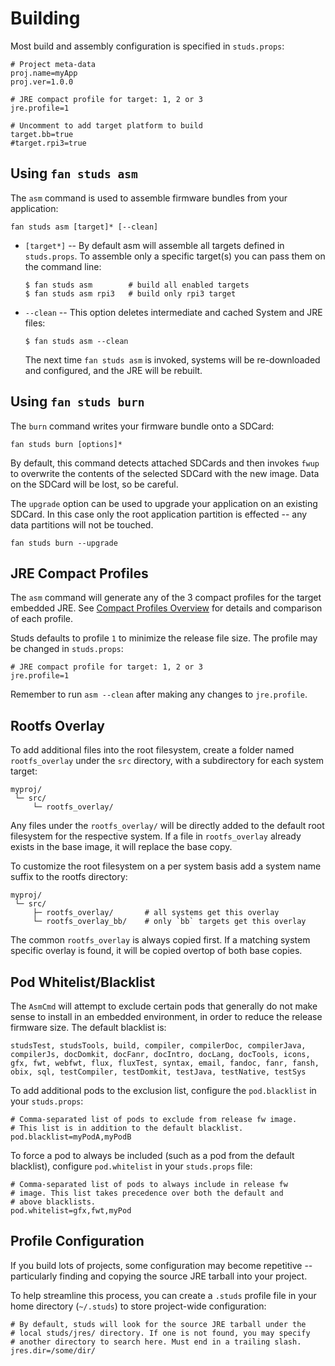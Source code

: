 # Building

Most build and assembly configuration is specified in `studs.props`:

    # Project meta-data
    proj.name=myApp
    proj.ver=1.0.0

    # JRE compact profile for target: 1, 2 or 3
    jre.profile=1

    # Uncomment to add target platform to build
    target.bb=true
    #target.rpi3=true

## Using `fan studs asm`

The `asm` command is used to assemble firmware bundles from your application:

    fan studs asm [target]* [--clean]

 - `[target*]` -- By default asm will assemble all targets defined in
   `studs.props`. To assemble only a specific target(s) you can pass them on
   the command line:

       $ fan studs asm        # build all enabled targets
       $ fan studs asm rpi3   # build only rpi3 target

  - `--clean` -- This option deletes intermediate and cached System and JRE
    files:

        $ fan studs asm --clean

    The next time `fan studs asm` is invoked, systems will be re-downloaded and
    configured, and the JRE will be rebuilt.

## Using `fan studs burn`

The `burn` command writes your firmware bundle onto a SDCard:

    fan studs burn [options]*

By default, this command detects attached SDCards and then invokes `fwup` to
overwrite the contents of the selected SDCard with the new image. Data on the
SDCard will be lost, so be careful.

The `upgrade` option can be used to upgrade your application on an existing
SDCard. In this case only the root application partition is effected -- any
data partitions will not be touched.

    fan studs burn --upgrade

## JRE Compact Profiles

[jre-profiles]: http://www.oracle.com/technetwork/java/embedded/resources/tech/compact-profiles-overview-2157132.html

The `asm` command will generate any of the 3 compact profiles for the target
embedded JRE. See [Compact Profiles Overview][jre-profiles] for details and
comparison of each profile.

Studs defaults to profile `1` to minimize the release file size. The profile
may be changed in `studs.props`:

    # JRE compact profile for target: 1, 2 or 3
    jre.profile=1

Remember to run `asm --clean` after making any changes to `jre.profile`.

## Rootfs Overlay

To add additional files into the root filesystem, create a folder named
`rootfs_overlay` under the `src` directory, with a subdirectory for each system
target:

    myproj/
     └─ src/
         └─ rootfs_overlay/

Any files under the `rootfs_overlay/` will be directly added to the default
root filesystem for the respective system. If a file in `rootfs_overlay`
already exists in the base image, it will replace the base copy.

To customize the root filesystem on a per system basis add a system name suffix
to the rootfs directory:

    myproj/
     └─ src/
         ├─ rootfs_overlay/       # all systems get this overlay
         └─ rootfs_overlay_bb/    # only `bb` targets get this overlay

The common `rootfs_overlay` is always copied first. If a matching system
specific overlay is found, it will be copied overtop of both base copies.

## Pod Whitelist/Blacklist

The `AsmCmd` will attempt to exclude certain pods that generally do not make
sense to install in an embedded environment, in order to reduce the release
firmware size.  The default blacklist is:

    studsTest, studsTools, build, compiler, compilerDoc, compilerJava,
    compilerJs, docDomkit, docFanr, docIntro, docLang, docTools, icons,
    gfx, fwt, webfwt, flux, fluxTest, syntax, email, fandoc, fanr, fansh,
    obix, sql, testCompiler, testDomkit, testJava, testNative, testSys

To add additional pods to the exclusion list, configure the `pod.blacklist` in
your `studs.props`:

    # Comma-separated list of pods to exclude from release fw image.
    # This list is in addition to the default blacklist.
    pod.blacklist=myPodA,myPodB

To force a pod to always be included (such as a pod from the default
blacklist), configure `pod.whitelist` in your `studs.props` file:

    # Comma-separated list of pods to always include in release fw
    # image. This list takes precedence over both the default and
    # above blacklists.
    pod.whitelist=gfx,fwt,myPod

## Profile Configuration

If you build lots of projects, some configuration may become repetitive --
particularly finding and copying the source JRE tarball into your project.

To help streamline this process, you can create a `.studs` profile file in your
home directory (`~/.studs`) to store project-wide configuration:

    # By default, studs will look for the source JRE tarball under the
    # local studs/jres/ directory. If one is not found, you may specify
    # another directory to search here. Must end in a trailing slash.
    jres.dir=/some/dir/
